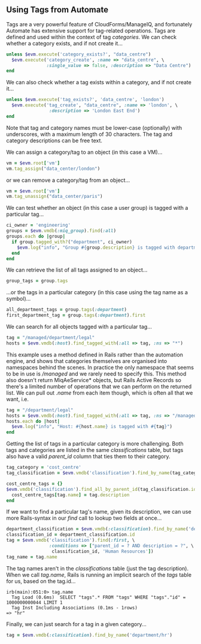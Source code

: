 ## Using Tags from Automate
Tags are a very powerful feature of CloudForms/ManageIQ, and fortunately Automate has extensive support for tag-related operations.
Tags are defined and used within the context of tag _categories_. We can check whether a category exists, and if not create it...

```ruby
unless $evm.execute('category_exists?', "data_centre")
  $evm.execute('category_create', :name => "data_centre", \
               :single_value => false, :description => "Data Centre")
end
```
We can also check whether a tag exists within a category, and if not create it...

```ruby
unless $evm.execute('tag_exists?', 'data_centre', 'london')
  $evm.execute('tag_create', "data_centre", :name => 'london', \
                :description => 'London East End')
end
```
Note that tag and category names must be lower-case (optionally) with underscores, with a maximum length of 30 characters. The tag and category descriptions can be free text.

We can assign a category/tag to an object (in this case a VM)...

```ruby
vm = $evm.root['vm']
vm.tag_assign("data_center/london")
```

or we can remove a category/tag from an object...

```ruby
vm = $evm.root['vm']
vm.tag_unassign("data_center/paris")
```

We can test whether an object (in this case a user group) is tagged with a particular tag...

```ruby
ci_owner = 'engineering'
groups = $evm.vmdb(:miq_group).find(:all)
groups.each do |group|
  if group.tagged_with?("department", ci_owner)
    $evm.log("info", "Group #{group.description} is tagged with department/#{ci_owner}")
  end
end
```
We can retrieve the list of all tags assigned to an object...

```ruby
group_tags = group.tags
```

...or the tags in a particular category (in this case using the tag name as a symbol)...

```ruby
all_department_tags = group.tags(:department)
first_department_tag = group.tags(:department).first
```
We can search for all objects tagged with a particular tag...

```ruby
tag = "/managed/department/legal"
hosts = $evm.vmdb(:host).find_tagged_with(:all => tag, :ns => "*")
```
This example uses a method defined in Rails rather than the automation engine, and shows that categories themselves are organised into namespaces behind the scenes. In practice the only namespace that seems to be in use is _/managed_ and we rarely need to specify this. This method also doesn't return MiqAeService* objects, but Rails Active Records so there's a limited number of operations that we can perform on the returned list. We can pull out _.name_  from each item though, which is often all that we want, i.e.

```ruby
tag = "/department/legal"
hosts = $evm.vmdb(:host).find_tagged_with(:all => tag, :ns => "/managed")
hosts.each do |host|
  $evm.log("info", "Host: #{host.name} is tagged with #{tag}")
end
```

Getting the list of tags in a particular category is more challenging. Both tags and categories are listed in the same _classifications_ table, but tags also have a valid _parent\_id_ column that ties them to their category.

```ruby
tag_category = 'cost_centre'
tag_classification = $evm.vmdb('classification').find_by_name(tag_category)

cost_centre_tags = {}
$evm.vmdb('classification').find_all_by_parent_id(tag_classification.id).each do |tag|
  cost_centre_tags[tag.name] = tag.description
end
```

If we want to find a particular tag's name, given its description, we can use more Rails-syntax in our _find_ call to lookup two fields at once...


```ruby
department_classification = $evm.vmdb(:classification).find_by_name('department')
classification_id = department_classification.id
tag = $evm.vmdb('classification').find(:first, \
				:conditions => ["parent_id = ? AND description = ?", \
				 classification_id, 'Human Resources'])
tag_name = tag.name
```

The tag names aren't in the _classifications_ table (just the tag description). When we call _tag.name_, Rails is running an implicit search of the _tags_ table for us, based on the tag.id...

```
irb(main):051:0> tag.name
  Tag Load (0.6ms)  SELECT "tags".* FROM "tags" WHERE "tags"."id" = 1000000000044 LIMIT 1
  Tag Inst Including Associations (0.1ms - 1rows)
=> "hr"
```

Finally, we can just search for a tag in a given category...

```ruby
tag = $evm.vmdb(:classification).find_by_name('department/hr')
```




